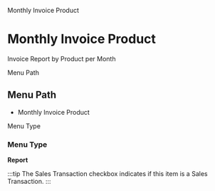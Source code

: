
Monthly Invoice Product
# Monthly Invoice Product


Invoice Report by Product per Month

Menu Path
## Menu Path



- Monthly Invoice Product

Menu Type
### Menu Type

**Report**

:::tip
The Sales Transaction checkbox indicates if this item is a Sales Transaction.
:::
